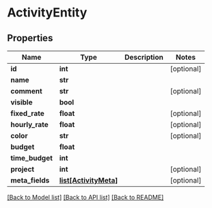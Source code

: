 # ActivityEntity

## Properties
Name | Type | Description | Notes
------------ | ------------- | ------------- | -------------
**id** | **int** |  | [optional] 
**name** | **str** |  | 
**comment** | **str** |  | [optional] 
**visible** | **bool** |  | 
**fixed_rate** | **float** |  | [optional] 
**hourly_rate** | **float** |  | [optional] 
**color** | **str** |  | [optional] 
**budget** | **float** |  | 
**time_budget** | **int** |  | 
**project** | **int** |  | [optional] 
**meta_fields** | [**list[ActivityMeta]**](ActivityMeta.md) |  | [optional] 

[[Back to Model list]](../README.md#documentation-for-models) [[Back to API list]](../README.md#documentation-for-api-endpoints) [[Back to README]](../README.md)


